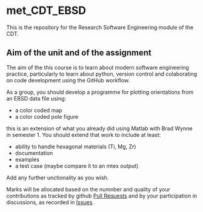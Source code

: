 # met_CDT_EBSD

This is the repository for the Research Software Engineering module of the CDT. 

## Aim of the unit and of the assignment

The aim of the this course is to learn about modern software engineering practice, particularly to learn about python, version control and colaborating on code development using the GitHub workflow.

As a group, you should develop a programme for plotting orientations from an EBSD data file using:

- a color coded map
- a color coded pole figure

this is an extension of what you already did using Matlab with Brad Wynne in semester 1. You should extend that work to include at least:

- ability to handle hexagonal materials (Ti, Mg, Zr)
- documentation
- examples
- a test case (maybe compare it to an mtex output)

Add any further unctionality as you wish.

Marks will be allocated based on the numnber and quality of your contributions as tracked by github [Pull Requests](https://github.com/JQFonseca/met_CDT_EBSD/pulls) and by your participation in discussions, as recorded in [Issues](https://github.com/JQFonseca/met_CDT_EBSD/issues).


